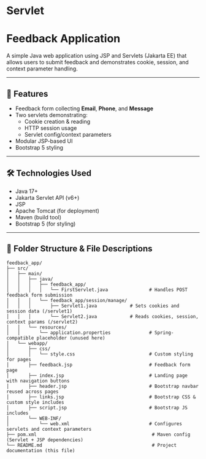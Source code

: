 # Servlet


# Feedback Application

A simple Java web application using JSP and Servlets (Jakarta EE) that allows users to submit feedback and demonstrates cookie, session, and context parameter handling.

---

## 🌟 Features

- Feedback form collecting **Email**, **Phone**, and **Message**
- Two servlets demonstrating:
  - Cookie creation & reading
  - HTTP session usage
  - Servlet config/context parameters
- Modular JSP-based UI
- Bootstrap 5 styling

---

## 🛠 Technologies Used

- Java 17+
- Jakarta Servlet API (v6+)
- JSP
- Apache Tomcat (for deployment)
- Maven (build tool)
- Bootstrap 5 (for styling)

---

## 📁 Folder Structure & File Descriptions
```
feedback_app/
├── src/
│   ├── main/
│   │   ├── java/
│   │   │   ├── feedback_app/
│   │   │   │   └── FirstServlet.java               # Handles POST feedback form submission
│   │   │   └── feedback_app/session/manage/
│   │   │       ├── Servlet1.java            # Sets cookies and session data (/servlet1)
│   │   │       └── Servlet2.java            # Reads cookies, session, context params (/servlet2)
│   │   └── resources/
│   │       └── application.properties              # Spring-compatible placeholder (unused here)
│   └── webapp/
│       ├── css/
│       │   └── style.css                           # Custom styling for pages
│       ├── feedback.jsp                            # Feedback form page
│       ├── index.jsp                               # Landing page with navigation buttons
│       ├── header.jsp                              # Bootstrap navbar reused across pages
│       ├── links.jsp                               # Bootstrap CSS & custom style includes
│       ├── script.jsp                              # Bootstrap JS includes
│       └── WEB-INF/
│           └── web.xml                             # Configures servlets and context parameters
├── pom.xml                                          # Maven config (Servlet + JSP dependencies)
└── README.md                                        # Project documentation (this file)
```
